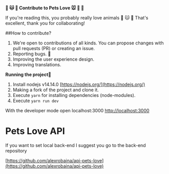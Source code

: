 **🐶 🐱 🦊 Contribute to Pets Love 🐭 🐹 🐰**

If you're reading this, you probably really love animals 🐶 🐱 🦊
That's excellent, thank you for collaborating!

##How to contribute?

1. We're open to contributions of all kinds. You can propose changes with pull requests (PR) or creating an issue.
2. Reporting bugs. 🐛
3. Improving the user experience design.
4. Improving translations.

**Running the project🚀**

1. Install nodejs v14.14.0 [https://nodejs.org/](https://nodejs.org/)
2. Making a fork of the project and clone it.
3. Execute `yarn` for installing dependencies (node-modules).
4. Execute `yarn run dev`

With the developer mode open localhost:3000 [http://localhost:3000](http://localhost:3000)

# Pets Love API

If you want to set local back-end I suggest you go to the back-end repository

[https://github.com/alexrobaina/api-pets-love](https://github.com/alexrobaina/api-pets-love)